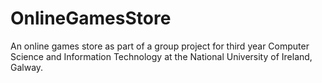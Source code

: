 # OnlineGamesStore
An online games store as part of a group project for third year Computer Science and Information Technology at the National University of Ireland, Galway.
